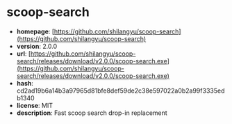 # scoop-search

- **homepage**: [https://github.com/shilangyu/scoop-search](https://github.com/shilangyu/scoop-search)
- **version**: 2.0.0
- **url**: [https://github.com/shilangyu/scoop-search/releases/download/v2.0.0/scoop-search.exe](https://github.com/shilangyu/scoop-search/releases/download/v2.0.0/scoop-search.exe)
- **hash**: cd2ad19b6a14b3a97965d81bfe8def59de2c38e597022a0b2a99f3335edb1340
- **license**: MIT
- **description**: Fast scoop search drop-in replacement

